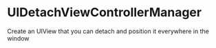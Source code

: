 UIDetachViewControllerManager
=============================


Create an UIView that you can detach and position it everywhere in the window
